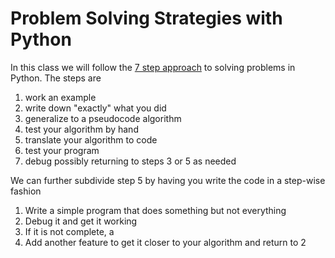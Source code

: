 # Problem Solving Strategies with Python

In this class we will follow the [7 step approach](https://adhilton.pratt.duke.edu/sites/adhilton.pratt.duke.edu/files/u37/iticse-7steps.pdf)
to solving problems in Python. The steps are
1. work an example
2. write down "exactly" what you did
3. generalize to a pseudocode algorithm
4. test your algorithm by hand
5. translate your algorithm to code
6. test your program
7. debug possibly returning to steps 3 or 5 as needed

We can further subdivide step 5 by having you write the code in a step-wise fashion
1. Write a simple program that does something but not everything
2. Debug it and get it working
3. If it is not complete, a
4. Add another feature to get it closer to your algorithm and return to 2

